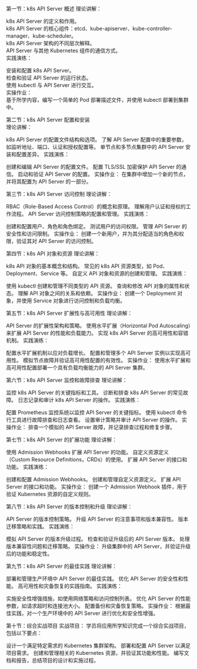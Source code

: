 第一节：k8s API Server 概述
理论讲解：

k8s API Server 的定义和作用。  
k8s API Server 的核心组件：etcd、kube-apiserver、kube-controller-manager、kube-scheduler。  
k8s API Server 架构的不同层次解释。  
API Server 与其他 Kubernetes 组件的通信方式。  
实践演练：  

安装和配置 k8s API Server。  
检查和验证 API Server 的运行状态。  
使用 kubectl 与 API Server 进行交互。  
实操作业：  
基于所学内容，编写一个简单的 Pod 部署描述文件，并使用 kubectl 部署到集群中。  

第二节：k8s API Server 配置和安装  
理论讲解：  

k8s API Server 的配置文件结构和选项。
了解 API Server 配置中的重要参数，如监听地址、端口、认证和授权配置等。
单节点和多节点集群中的 API Server 安装和配置差异。
实践演练：

创建和编辑 API Server 的配置文件。
配置 TLS/SSL 加密保护 API Server 的通信。
启动和验证 API Server 的配置。
实操作业：
在集群中增加一个新的节点，并将其配置为 API Server 的一部分。

第三节：k8s API Server 访问控制
理论讲解：

RBAC（Role-Based Access Control）的概念和原理。
理解用户认证和授权的工作流程。
API Server 访问控制策略的配置和管理。
实践演练：

创建和配置用户、角色和角色绑定。
测试用户的访问权限。
管理 API Server 的安全性和访问限制。
实操作业：
创建一个新用户，并为其分配适当的角色和权限，验证其对 API Server 的访问控制。

第四节：k8s API 对象和资源
理论讲解：

k8s API 对象的基本概念和结构。
常见的 k8s API 资源类型，如 Pod、Deployment、Service 等。
自定义 API 对象和资源的创建和管理。
实践演练：

使用 kubectl 创建和管理不同类型的 API 资源。
查询和修改 API 对象的属性和状态。
理解 API 对象之间的关系和依赖。
实操作业：
创建一个 Deployment 对象，并使用 Service 对象进行访问控制和负载均衡。

第五节：k8s API Server 扩展性与高可用性
理论讲解：

API Server 的扩展性架构和策略。
使用水平扩展（Horizontal Pod Autoscaling）来扩展 API Server 的性能和负载能力。
实现 k8s API Server 的高可用性和容错机制。
实践演练：

配置水平扩展机制以应对负载增长。
配置和管理多个 API Server 实例以实现高可用性。
模拟节点故障并验证高可用性配置的有效性。
实操作业：
使用水平扩展和高可用性配置部署一个具有负载均衡能力的 API Server 集群。

第六节：k8s API Server 监控和故障排查
理论讲解：

监控 k8s API Server 的关键指标和工具。
诊断和排查 k8s API Server 的常见故障。
日志记录和审计 k8s API Server 的操作。
实践演练：

配置 Prometheus 监控系统以监控 API Server 的关键指标。
使用 kubectl 命令行工具进行故障排查和日志查看。
设置审计策略并审计 API Server 的操作。
实操作业：
排查一个模拟的 API Server 故障，并记录排查过程和修复步骤。

第七节：k8s API Server 的扩展功能
理论讲解：

使用 Admission Webhooks 扩展 API Server 的功能。
自定义资源定义（Custom Resource Definitions，CRDs）的使用。
扩展 API Server 的接口和功能。
实践演练：

创建和配置 Admission Webhooks。
创建和管理自定义资源定义。
扩展 API Server 的接口和功能。
实操作业：
创建一个 Admission Webhook 插件，用于验证 Kubernetes 资源的自定义规则。

第八节：k8s API Server 的版本控制和升级
理论讲解：

API Server 的版本控制策略。
升级 API Server 的注意事项和版本兼容性。
版本迁移策略和实践。
实践演练：

模拟 API Server 的版本升级过程。
检查和验证升级后的 API Server 版本。
处理版本兼容性问题和迁移策略。
实操作业：
升级集群中的 API Server，并验证升级后的功能和稳定性。

第九节：k8s API Server 的最佳实践
理论讲解：

部署和管理生产环境中 API Server 的最佳实践。
优化 API Server 的安全性和性能。
高可用性和灾备恢复的实践指南。
实践演练：

实施安全性增强措施，如使用网络策略和访问控制列表。
优化 API Server 的性能参数，如请求超时和连接池大小。
配置备份和灾备恢复策略。
实操作业：
根据最佳实践，对一个生产环境中的 API Server 进行优化和安全性增强。

第十节：综合实战项目
实战项目：
学员将应用所学知识完成一个综合实战项目，包括以下要点：

设计一个满足特定需求的 Kubernetes 集群架构。
部署和配置 API Server 以满足项目需求。
创建和管理相关的 Kubernetes 资源，并验证其功能和性能。
编写文档和报告，总结项目的设计和实施过程。
